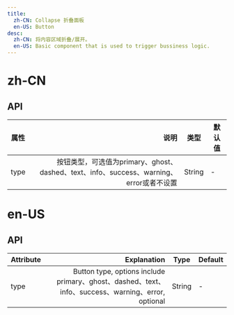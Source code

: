 ```yaml
---
title:
  zh-CN: Collapse 折叠面板
  en-US: Button
desc:
  zh-CN: 将内容区域折叠/展开。
  en-US: Basic component that is used to trigger bussiness logic.
---
```



# zh-CN



## API
| 属性        | 说明    |  类型  | 默认值|
| --------   | -----:   | ---- | ---- |
| type        | 按钮类型，可选值为primary、ghost、dashed、text、info、success、warning、error或者不设置  |   String   | -|


# en-US

## API
| Attribute        | Explanation    |  Type  | Default|
| --------   | -----:   | ---- | ---- |
| type        | Button type, options include primary、ghost、dashed、text、info、success、warning、error, optional      |   String   | -|

